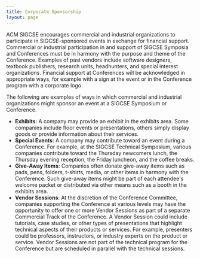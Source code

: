 ```yaml
---
title: Corporate Sponsorship
layout: page
---
```


ACM SIGCSE encourages commercial and industrial organizations to
participate in SIGCSE-sponsored events in exchange for financial
support. Commercial or industrial participation in and support of SIGCSE
Symposia and Conferences must be in harmony with the purpose and theme
of the Conference. Examples of past vendors include software designers,
textbook publishers, research units, headhunters, and special interest
organizations. Financial support at Conferences will be acknowledged in
appropriate ways, for example with a sign at the event or in the
Conference program with a corporate logo.

The following are examples of ways in which commercial and industrial
organizations might sponsor an event at a SIGCSE Symposium or
Conference.

-   **Exhibits**: A company may provide an exhibit in the exhibits area.
    Some companies include floor events or presentations, others simply
    display goods or provide information about their services.
-   **Special Events**: A company may contribute toward an event during
    a Conference. For example, at the SIGCSE Technical Symposium,
    various companies contribute toward the Thursday newcomers lunch,
    the Thursday evening reception, the Friday luncheon, and the coffee
    breaks.
-   **Give-Away Items**: Companies often donate give-away items such as
    pads, pens, folders, t-shirts, media, or other items in harmony with
    the Conference. Such give-away items might be part of each
    attendee\'s welcome packet or distributed via other means such as a
    booth in the exhibits area.
-   **Vendor Sessions**: At the discretion of the Conference Committee,
    companies supporting the Conference at various levels may have the
    opportunity to offer one or more Vendor Sessions as part of a
    separate Commercial Track of the Conference. A Vendor Session could
    include tutorials, case studies, or other types of presentations
    that highlight technical aspects of their products or services. For
    example, presenters could be professors, instructors, or industry
    experts on the product or service. Vendor Sessions are not part of
    the technical program for the Conference but are scheduled in
    parallel with the technical sessions.
